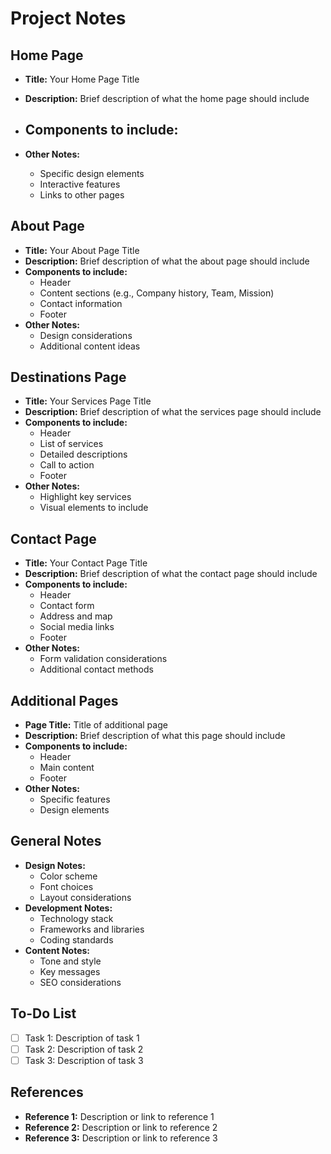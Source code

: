 # Project Notes

## Home Page
- **Title:** Your Home Page Title
- **Description:** Brief description of what the home page should include
- **Components to include:**
  - 
  
- **Other Notes:**
  - Specific design elements
  - Interactive features
  - Links to other pages

## About Page
- **Title:** Your About Page Title
- **Description:** Brief description of what the about page should include
- **Components to include:**
  - Header
  - Content sections (e.g., Company history, Team, Mission)
  - Contact information
  - Footer
- **Other Notes:**
  - Design considerations
  - Additional content ideas

## Destinations Page
- **Title:** Your Services Page Title
- **Description:** Brief description of what the services page should include
- **Components to include:**
  - Header
  - List of services
  - Detailed descriptions
  - Call to action
  - Footer
- **Other Notes:**
  - Highlight key services
  - Visual elements to include

## Contact Page
- **Title:** Your Contact Page Title
- **Description:** Brief description of what the contact page should include
- **Components to include:**
  - Header
  - Contact form
  - Address and map
  - Social media links
  - Footer
- **Other Notes:**
  - Form validation considerations
  - Additional contact methods

## Additional Pages
- **Page Title:** Title of additional page
- **Description:** Brief description of what this page should include
- **Components to include:**
  - Header
  - Main content
  - Footer
- **Other Notes:**
  - Specific features
  - Design elements

## General Notes
- **Design Notes:**
  - Color scheme
  - Font choices
  - Layout considerations
- **Development Notes:**
  - Technology stack
  - Frameworks and libraries
  - Coding standards
- **Content Notes:**
  - Tone and style
  - Key messages
  - SEO considerations

## To-Do List
- [ ] Task 1: Description of task 1
- [ ] Task 2: Description of task 2
- [ ] Task 3: Description of task 3

## References
- **Reference 1:** Description or link to reference 1
- **Reference 2:** Description or link to reference 2
- **Reference 3:** Description or link to reference 3

